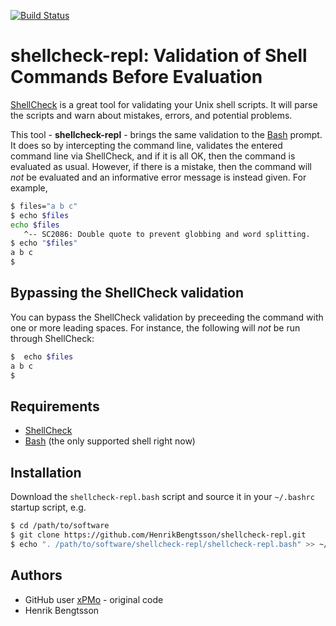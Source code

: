 [![Build Status](https://travis-ci.org/HenrikBengtsson/shellcheck-repl.svg?branch=master)](https://travis-ci.org/HenrikBengtsson/shellcheck-repl)

# shellcheck-repl: Validation of Shell Commands Before Evaluation

[ShellCheck] is a great tool for validating your Unix shell scripts.  It will parse the scripts and warn about mistakes, errors, and potential problems.

This tool - **shellcheck-repl** - brings the same validation to the [Bash] prompt.  It does so by intercepting the command line, validates the entered command line via ShellCheck, and if it is all OK, then the command is evaluated as usual.  However, if there is a mistake, then the command will _not_ be evaluated and an informative error message is instead given.  For example,

```sh
$ files="a b c"
$ echo $files
echo $files
   ^-- SC2086: Double quote to prevent globbing and word splitting.
$ echo "$files"
a b c
$
```

## Bypassing the ShellCheck validation

You can bypass the ShellCheck validation by preceeding the command with one or more leading spaces.  For instance, the following will _not_ be run through ShellCheck:

```sh
$  echo $files
a b c
$
```



## Requirements

* [ShellCheck]
* [Bash] (the only supported shell right now)


## Installation

Download the `shellcheck-repl.bash` script and source it in your `~/.bashrc` startup script, e.g.

```sh
$ cd /path/to/software
$ git clone https://github.com/HenrikBengtsson/shellcheck-repl.git
$ echo ". /path/to/software/shellcheck-repl/shellcheck-repl.bash" >> ~/.bashrc
```


## Authors

* GitHub user [xPMo](https://github.com/xPMo) - original code
* Henrik Bengtsson


[ShellCheck]: https://github.com/koalaman/shellcheck
[Bash]: https://www.gnu.org/software/bash/